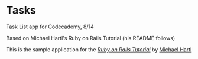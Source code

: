 Tasks
=====

Task List app for Codecademy, 8/14

Based on Michael Hartl's Ruby on Rails Tutorial (his README follows)

This is the sample application for
the [*Ruby on Rails Tutorial*](http://railstutorial.org/)
by [Michael Hartl](http://michaelhartl.com/)
